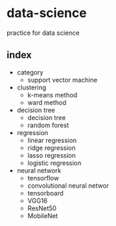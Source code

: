 # data-science
practice for data science

## index
- category
	- support vector machine
- clustering
	- k-means method
	- ward method
- decision tree
	- decision tree
	- random forest
- regression
	- linear regression
	- ridge regression
	- lasso regression
	- logistic regression
- neural network
	- tensorflow
	- convolutional neural networ
	- tensorboard
	- VGG16
	- ResNet50
	- MobileNet
